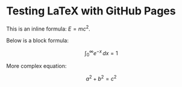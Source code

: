 # Testing LaTeX with GitHub Pages

This is an inline formula: $E = mc^2$.

Below is a block formula:

$$
\int_0^\infty e^{-x} \, dx = 1
$$

More complex equation:

$$
a^2 + b^2 = c^2
$$

